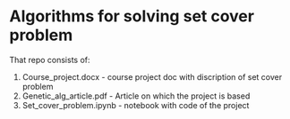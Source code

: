 # Algorithms for solving set cover problem
That repo consists of:
1. Course_project.docx - course project doc with discription of set cover problem
2. Genetic_alg_article.pdf - Article on which the project is based
3. Set_cover_problem.ipynb - notebook with code of the project
